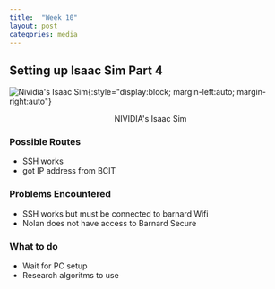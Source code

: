 ```yaml
---
title:  "Week 10"
layout: post
categories: media
---
```


## Setting up Isaac Sim Part 4

 ![Nividia's Isaac Sim](https://www.nvidia.com/content/dam/en-zz/Solutions/gtcf20/omniverse/refresh-open-beta/nvidia-omniverse-isaac-sim-icon-128.png){:style="display:block; margin-left:auto; margin-right:auto"}

<p style="text-align: center;">NIVIDIA's Isaac Sim</p>



### Possible Routes

* SSH works 
* got IP address from BCIT


### Problems Encountered

* SSH works but must be connected to barnard Wifi
* Nolan does not have access to Barnard Secure


### What to do

* Wait for PC setup
* Research algoritms to use



